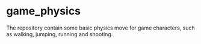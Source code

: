# game_physics
The repository contain some basic physics move for game characters, such as walking, jumping, running and shooting.
